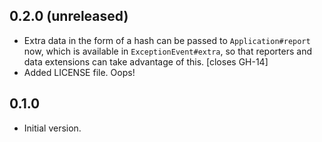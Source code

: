 ## 0.2.0 (unreleased)

  - Extra data in the form of a hash can be passed to `Application#report` now,
    which is available in `ExceptionEvent#extra`, so that reporters and data
    extensions can take advantage of this. [closes GH-14]
  - Added LICENSE file. Oops!

## 0.1.0

  - Initial version.
